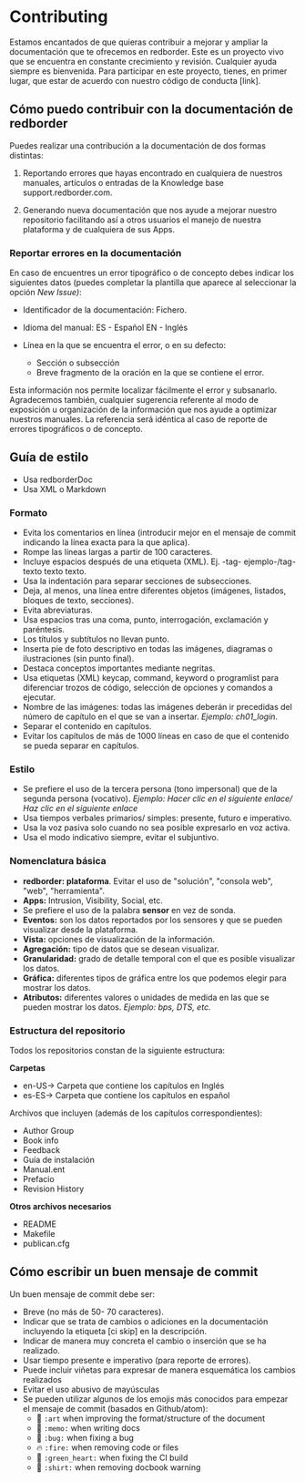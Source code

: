 # Contributing

Estamos encantados de que quieras contribuir a mejorar y ampliar
la documentación que te ofrecemos en redborder. 
Este es un proyecto vivo que se encuentra en constante crecimiento y revisión.
Cualquier ayuda siempre es bienvenida. 
Para participar en este proyecto, tienes, en primer lugar, que  estar de acuerdo 
con nuestro código de conducta [link]. 


## Cómo puedo contribuir con la documentación de redborder

Puedes realizar una contribución a la documentación de dos formas distintas:

1) Reportando errores que hayas encontrado en cualquiera de nuestros manuales, 
artículos o entradas de la Knowledge base support.redborder.com.

2) Generando nueva documentación que nos ayude a mejorar nuestro repositorio
facilitando así a otros usuarios el manejo de nuestra plataforma y de cualquiera
de sus Apps. 

### Reportar errores en la documentación

En caso de encuentres un error tipográfico o de concepto debes indicar los siguientes datos (puedes completar la plantilla que aparece al seleccionar la opción *New Issue)*:

- Identificador de la documentación: Fichero.
- Idioma del manual: 
	ES - Español
	EN - Inglés

- Línea en la que se encuentra el error, o en su defecto:
	- Sección o subsección
	- Breve fragmento de la oración en la que se contiene el error.

Esta información nos permite localizar fácilmente el error y subsanarlo.
Agradecemos también, cualquier sugerencia referente al modo de exposición u organización 
de la información que nos ayude a optimizar nuestros manuales. La referencia será idéntica
al caso de reporte de errores tipográficos o de concepto. 


## Guía de estilo

+ Usa redborderDoc
+ Usa XML o Markdown

### Formato

+ Evita los comentarios en línea (introducir mejor en el mensaje de commit indicando la línea exacta para la que aplica).
+  Rompe las líneas largas a partir de 100 caracteres.
+ Incluye espacios después de una etiqueta (XML). Ej.  -tag- ejemplo-/tag- texto texto texto.
+  Usa la indentación para separar secciones de subsecciones.
+  Deja, al menos, una línea entre diferentes objetos (imágenes, listados, bloques de texto, secciones).
+  Evita abreviaturas.
+  Usa espacios tras una coma, punto, interrogación, exclamación y paréntesis.
+  Los títulos y subtítulos no llevan punto.
+  Inserta pie de foto descriptivo en todas las imágenes, diagramas o ilustraciones (sin punto final).
+  Destaca conceptos importantes mediante negritas.
+  Usa etiquetas (XML) keycap, command, keyword o programlist para diferenciar trozos de código, selección de opciones y comandos a ejecutar.
+  Nombre de las imágenes: todas las imágenes deberán ir precedidas del número de capítulo en el que se van a insertar.  *Ejemplo: ch01_login*.
+  Separar el contenido en capítulos. 
+  Evitar los capítulos de más de 1000 líneas en caso de que el contenido se pueda separar en capítulos. 

### Estilo
+ Se prefiere el uso de la tercera persona (tono impersonal) que de la segunda persona (vocativo).
*Ejemplo: Hacer clic en el siguiente enlace/ Haz clic en el siguiente enlace*
+ Usa tiempos verbales primarios/ simples: presente, futuro e imperativo.
+  Usa la voz pasiva solo cuando no sea posible expresarlo en voz activa.
+ Usa el modo indicativo siempre, evitar el subjuntivo. 

### Nomenclatura básica
+ **redborder: plataforma**. Evitar el uso de "solución", "consola web", "web", "herramienta".
+  **Apps:** Intrusion, Visibility, Social, etc.
+  Se prefiere el uso de la palabra **sensor** en vez de sonda. 
+  **Eventos:** son los datos reportados por los sensores y que se pueden visualizar desde la plataforma.
+  **Vista:** opciones de visualización de la información.
+  **Agregación:** tipo de datos que se desean visualizar. 
+  **Granularidad:** grado de detalle temporal con el que es posible visualizar los datos. 
+  **Gráfica:** diferentes tipos de gráfica entre los que podemos elegir para mostrar los datos. 
+ **Atributos:** diferentes valores o unidades de medida en las que se pueden mostrar los datos. *Ejemplo: bps, DTS, etc.*

### Estructura del repositorio
Todos los repositorios constan de la siguiente estructura:

**Carpetas**

+ en-US-> Carpeta que contiene los capítulos en Inglés
+ es-ES-> Carpeta que contiene los capítulos en español

Archivos que incluyen (además de los capítulos correspondientes): 
+ Author Group
+ Book info
+ Feedback
+ Guía de instalación 
+ Manual.ent
+ Prefacio 
+ Revision History

**Otros archivos necesarios**

+ README
+ Makefile
+ publican.cfg

## Cómo escribir un buen mensaje de commit
Un buen mensaje de commit debe ser:

+ Breve (no más de 50- 70 caracteres).
+ Indicar que se trata de cambios o adiciones en la documentación incluyendo la etiqueta [ci skip] en la descripción.
+ Indicar de manera muy concreta el cambio o inserción que se ha realizado.
+ Usar tiempo presente e imperativo (para reporte de errores).
+ Puede incluir viñetas para expresar de manera esquemática los cambios realizados
+ Evitar el uso abusivo de mayúsculas
+ Se pueden utilizar algunos de los emojis más conocidos para empezar el mensaje de commit (basados en Github/atom): 
  * :art: `:art` when improving the format/structure of the document
  * :memo: `:memo:` when writing docs
  * :bug: `:bug:` when fixing a bug
  * :fire: `:fire:` when removing code or files
  * :green_heart: `:green_heart:` when fixing the CI build
  * :shirt: `:shirt:` when removing docbook warning


